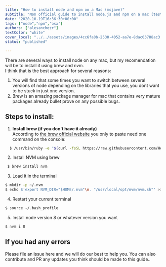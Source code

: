 ```yaml
---
title: "How to install node and npm on a Mac (mojave)"
subtitle: "Non official guide to install node.js and npm on a mac (tested with osx mojave version)"
date: "2020-10-19T16:36:30+00:00"
tags: ["node","npm","osx"]
authors: ["alesanchezr"]
textColor: "white"
cover_local: "../../assets/images/4cc6fa0b-2530-4052-aa7e-8dac03788ac3.png"
status: "published"

---
```


There are several ways to install node on any mac, but my recomendation will be to install it using brew and nvm.  
I think that is the best approach for several reasons:

  1. You will find that some times you want to switch between several versions of node depending on the libraries that you use, you dont want to be stuck in just one version.
  2. Brew is an amazing package manager for mac that contains very mature packages already bullet prove on any possible bugs.
  
## Steps to install:

  1. **Install brew (if you don't have it already)**  
  According to [the brew official website](https://brew.sh/) you only to paste need one command on the console:
  
  ```sh
    $ /usr/bin/ruby -e "$(curl -fsSL https://raw.githubusercontent.com/Homebrew/install/master/install)"
  ```
  
  2. Install NVM using brew
  
  ```sh
   $ brew install nvm
  ```
  
  3. Load it in the terminal
  
  ```sh
  $ mkdir -p ~/.nvm
  $ echo $'export NVM_DIR="$HOME/.nvm"\n. "/usr/local/opt/nvm/nvm.sh"' >> ~/.bash_profile
  ```
  4. Restart your current terminal
  ```sh
  $ source ~/.bash_profile
  ```
  
  5. Install node version 8 or whatever version you want
  ```sh
  $ nvm i 8
  ```
  
 ## If you had any errors
 
 Please file an issue here and we will do our best to help you. You can also contribute and PR any updates you think should be made to this guide..
 
